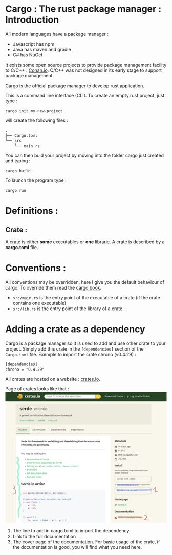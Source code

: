 # Cargo : The rust package manager : Introduction

All modern languages have a package manager :
* Javascript has npm
* Java has maven and gradle
* C# has NuGet

It exists some open source projects to provide package management facility to C/C++ : [Conan.io](https://conan.io). C/C++ was not designed in its early stage to support package management. 

Cargo is the official package manager to develop rust application.

This is a command line interface (CLI). To create an empty rust project, just type :

```
cargo init my-new-project
```

will create the following files : 

```
.
├── Cargo.toml
└── src
    └── main.rs
```

You can then buid your project by moving into the folder cargo just created and typing : 

```
cargo build
```

To launch the program type : 

```
cargo run
```

# Definitions : 

## Crate : 
A crate is either **some** executables or **one** librarie.
A crate is described by a **cargo.toml** file.

# Conventions : 

All conventions may be overridden, here I give you the default behaviour of cargo. To override them read the [cargo book](https://doc.rust-lang.org/cargo/).

* `src/main.rs` is the entry point of the executable of a crate (if the crate contains one executable)
* `src/lib.rs` is the  entry point of the library of a crate.

# Adding a crate as a dependency

Cargo is a package manager so it is used to add and use other crate to your project.
Simply add this crate in the `[dependencies]` section of the `Cargo.toml` file.
Exemple to import the crate chrono (v0.4.29) : 
```
[dependencies]
chrono = "0.4.29"
```

All crates are hosted on a website : [crates.io](https://crates.io/).

Page of crates looks like that : 
![CratesIO](images/crates_io.png)

1. The line to add in cargo.toml to import the dependency
2. Link to the full documentation
3. The cover page of the documentation. For basic usage of the crate, if the documentation is good, you will find what you need here.
